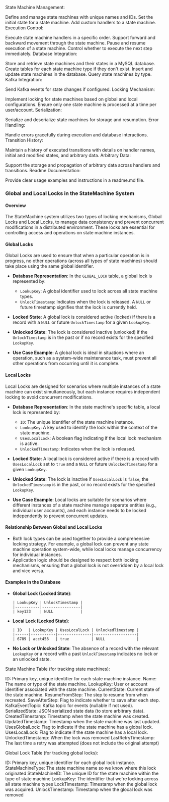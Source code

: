 State Machine Management:

Define and manage state machines with unique names and IDs.
Set the initial state for a state machine.
Add custom handlers to a state machine.
Execution Control:

Execute state machine handlers in a specific order.
Support forward and backward movement through the state machine.
Pause and resume execution of a state machine.
Control whether to execute the next step immediately.
Database Integration:

Store and retrieve state machines and their states in a MySQL database.
Create tables for each state machine type if they don't exist.
Insert and update state machines in the database.
Query state machines by type.
Kafka Integration:

Send Kafka events for state changes if configured.
Locking Mechanism:

Implement locking for state machines based on global and local configurations.
Ensure only one state machine is processed at a time per user/account.
Serialization:

Serialize and deserialize state machines for storage and resumption.
Error Handling:

Handle errors gracefully during execution and database interactions.
Transition History:

Maintain a history of executed transitions with details on handler names, initial and modified states, and arbitrary data.
Arbitrary Data:

Support the storage and propagation of arbitrary data across handlers and transitions.
Readme Documentation:

Provide clear usage examples and instructions in a readme.md file.



### Global and Local Locks in the StateMachine System

#### Overview

The StateMachine system utilizes two types of locking mechanisms, Global Locks and Local Locks, to manage data consistency and prevent concurrent modifications in a distributed environment. These locks are essential for controlling access and operations on state machine instances.

#### Global Locks

Global Locks are used to ensure that when a particular operation is in progress, no other operations (across all types of state machines) should take place using the same global identifier.

- **Database Representation**: In the `GLOBAL_LOCK` table, a global lock is represented by:
  - `LookupKey`: A global identifier used to lock across all state machine types.
  - `UnlockTimestamp`: Indicates when the lock is released. A `NULL` or future timestamp signifies that the lock is currently held.

- **Locked State**: A global lock is considered active (locked) if there is a record with a `NULL` or future `UnlockTimestamp` for a given `LookupKey`.

- **Unlocked State**: The lock is considered inactive (unlocked) if the `UnlockTimestamp` is in the past or if no record exists for the specified `LookupKey`.

- **Use Case Example**: A global lock is ideal in situations where an operation, such as a system-wide maintenance task, must prevent all other operations from occurring until it is complete.

#### Local Locks

Local Locks are designed for scenarios where multiple instances of a state machine can exist simultaneously, but each instance requires independent locking to avoid concurrent modifications.

- **Database Representation**: In the state machine's specific table, a local lock is represented by:
  - `ID`: The unique identifier of the state machine instance.
  - `LookupKey`: A key used to identify the lock within the context of the state machine.
  - `UsesLocalLock`: A boolean flag indicating if the local lock mechanism is active.
  - `UnlockedTimestamp`: Indicates when the lock is released.

- **Locked State**: A local lock is considered active if there is a record with `UsesLocalLock` set to `true` and a `NULL` or future `UnlockedTimestamp` for a given `LookupKey`.

- **Unlocked State**: The lock is inactive if `UsesLocalLock` is `false`, the `UnlockedTimestamp` is in the past, or no record exists for the specified `LookupKey`.

- **Use Case Example**: Local locks are suitable for scenarios where different instances of a state machine manage separate entities (e.g., individual user accounts), and each instance needs to be locked independently to prevent concurrent updates.

#### Relationship Between Global and Local Locks

- Both lock types can be used together to provide a comprehensive locking strategy. For example, a global lock can prevent any state machine operation system-wide, while local locks manage concurrency for individual instances.
- Application logic should be designed to respect both locking mechanisms, ensuring that a global lock is not overridden by a local lock and vice versa.

#### Examples in the Database

- **Global Lock (Locked State)**:
  ```
  | LookupKey | UnlockTimestamp |
  |-----------|-----------------|
  | key123    | NULL            |
  ```

- **Local Lock (Locked State)**:
  ```
  | ID   | LookupKey | UsesLocalLock | UnlockedTimestamp |
  |------|-----------|---------------|-------------------|
  | 6789 | acct456   | true          | NULL              |
  ```

- **No Lock or Unlocked State**: The absence of a record with the relevant `LookupKey` or a record with a past `UnlockTimestamp` indicates no lock or an unlocked state.




State Machine Table (for tracking state machines):

ID: Primary key, unique identifier for each state machine instance.
Name: The name or type of the state machine.
LookupKey: User or account identifier associated with the state machine.
CurrentState: Current state of the state machine.
ResumeFromStep: The step to resume from when recreated.
SaveAfterStep: Flag to indicate whether to save after each step.
KafkaEventTopic: Kafka topic for events (nullable if not used).
SerializedState: JSON serialized state data (to store arbitrary data).
CreatedTimestamp: Timestamp when the state machine was created.
UpdatedTimestamp: Timestamp when the state machine was last updated.
UsesGlobalLock: Flag to indicate if the state machine has a global lock.
UsesLocalLock: Flag to indicate if the state machine has a local lock.
UnlockedTimestamp: When the lock was removed
LastRetryTimestamp: The last time a retry was attempted (does not include the original attempt)


Global Lock Table (for tracking global locks):

ID: Primary key, unique identifier for each global lock instance.
StateMachineType: The state machine name so we know where this lock originated
StateMachineID: The unique ID for the state machine within the type of state machine
LookupKey: The identifier that we're locking across all state machine types
LockTimestamp: Timestamp when the global lock was acquired.
UnlockTimestamp: Timestamp when the glocal lock was removed